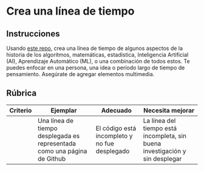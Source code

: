 # Crea una línea de tiempo

## Instrucciones

Usando [este repo](https://github.com/Digital-Humanities-Toolkit/timeline-builder), crea una línea de tiempo de algunos aspectos de la historia de los algoritmos, matemáticas, estadística, Inteligencia Artificial (AI), Aprendizaje Automático (ML), o una combinación de todos estos. Te puedes enfocar en una persona, una idea o período largo de tiempo de pensamiento. Asegúrate de agregar elementos multimedia.

## Rúbrica

| Criterio | Ejemplar                                         | Adecuado                                | Necesita mejorar                                                |
| -------- | ------------------------------------------------- | --------------------------------------- | ---------------------------------------------------------------- |
|          | Una línea de tiempo desplegada es representada como una página de Github | El código está incompleto y no fue desplegado | La línea del tiempo está incompleta, sin buena investigación y sin desplegar |
